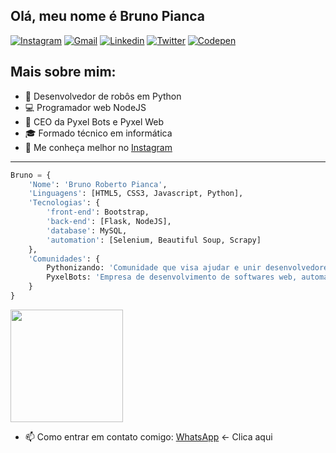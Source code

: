 ## Olá, meu nome é Bruno Pianca

<div>
  <a href="https://www.instagram.com/pythonizando.js" target="_blank"><img src="https://img.shields.io/badge/-Instagram-E4405F?style=flat&logo=instagram&logoColor=white" alt="Instagram" /></a>
  <a href="mailto: bruno.pythonizando@gmail.com"><img src="https://img.shields.io/badge/Gmail-red?style=flat&logo=Gmail&logoColor=white" alt="Gmail" /></a>
  <a href="https://www.linkedin.com/in/brunorpdev/" target="_blank"><img src="https://img.shields.io/badge/LinkedIn-blue?style=flat&logo=linkedin&labelColor=blue" alt="Linkedin" /></a>
  <a href="https://twitter.com/obrunodev" target="_blank"><img src="https://img.shields.io/twitter/follow/obrunodev?style=social" alt="Twitter" /></a>
  <a href="https://codepen.io/obrunorp" target="_blank"><img src="https://img.shields.io/badge/-Codepen-black?style=flat&logo=Codepen&logoColor=white" alt="Codepen" /></a>
</div>

## Mais sobre mim:

<ul>
  <li>🤖 Desenvolvedor de robôs em Python</li>
  <li>💻 Programador web NodeJS</li>
  <li>💼 CEO da Pyxel Bots e Pyxel Web</li>
  <li>🎓 Formado técnico em informática</li>
  <li>📱 Me conheça melhor no <a href="https://www.instagram.com/pythonizando.js">Instagram</a></li>
</ul>

---

```python
Bruno = {
    'Nome': 'Bruno Roberto Pianca',
    'Linguagens': [HTML5, CSS3, Javascript, Python],
    'Tecnologias': {
        'front-end': Bootstrap,
        'back-end': [Flask, NodeJS],
        'database': MySQL,
        'automation': [Selenium, Beautiful Soup, Scrapy]
    },
    'Comunidades': {
        Pythonizando: 'Comunidade que visa ajudar e unir desenvolvedores no Brasil e no mundo em busca de networking e compartilhar conhecimento.',
        PyxelBots: 'Empresa de desenvolvimento de softwares web, automações e BOTs.'
    }
}
```

<div>
<!--   <img height="180em" src="https://github-readme-stats.vercel.app/api?username=gabevaz&show_icons=true&theme=radical&count_private=true"/> -->
  <img height="180em" src="https://github-readme-stats.vercel.app/api/top-langs/?username=obrunodev&layout=compact&langs_count=8&theme=dark"/>
</div>

- 📫 Como entrar em contato comigo: 
[WhatsApp](https://whats.link/obrunozap) <- Clica aqui
